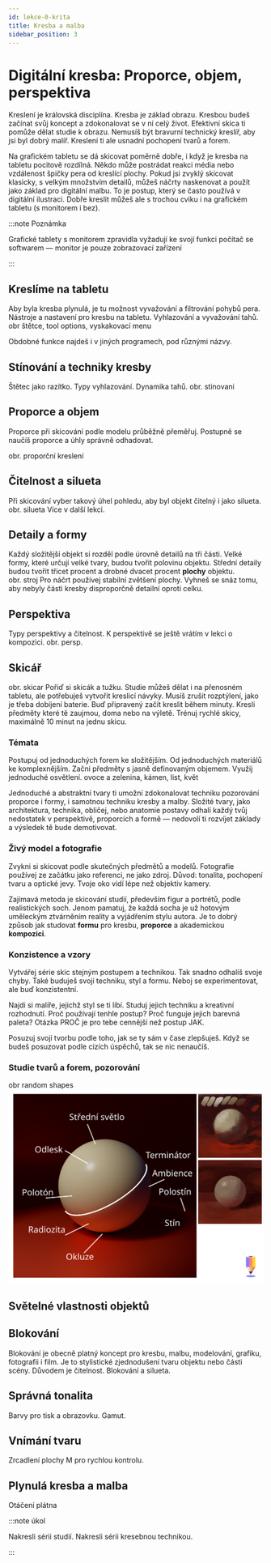 ```yaml
---
id: lekce-0-krita
title: Kresba a malba
sidebar_position: 3
---
```


# Digitální kresba: Proporce, objem, perspektiva
Kreslení je královská disciplína. Kresba je základ obrazu. Kresbou budeš začínat svůj koncept a zdokonalovat se v ní celý život. Efektivní skica ti pomůže dělat studie k obrazu. Nemusíš být bravurní technický kreslíř, aby jsi byl dobrý malíř. Kreslení ti ale usnadní pochopení tvarů a forem.

Na grafickém tabletu se dá skicovat poměrně dobře, i když je kresba na tabletu pocitově rozdílná. Někdo může postrádat reakci média nebo vzdálenost špičky pera od kreslící plochy. Pokud jsi zvyklý skicovat klasicky, s velkým množstvím detailů, můžeš náčrty naskenovat a použít jako základ pro digitální malbu. To je postup, který se často používá v digitální ilustraci. Dobře kreslit můžeš ale s trochou cviku i na grafickém tabletu (s monitorem i bez).

:::note Poznámka

Grafické tablety s monitorem zpravidla vyžadují ke svojí funkci počítač se softwarem — monitor je pouze zobrazovací zařízení

:::

## Kreslíme na tabletu
Aby byla kresba plynulá, je tu možnost vyvažování a filtrování pohybů pera.
Nástroje a nastavení pro kresbu na tabletu. Vyhlazování a vyvažování tahů.
obr štětce, tool options, vyskakovací menu

Obdobné funkce najdeš i v jiných programech, pod různými názvy.

## Stínování a techniky kresby
Štětec jako razítko. Typy vyhlazování. Dynamika tahů.
obr. stinovani

## Proporce a objem
Proporce při skicování podle modelu průběžně přeměřuj. Postupně se naučíš proporce a úhly správně odhadovat.

obr. proporční kreslení
## Čitelnost a silueta
Při skicování vyber takový úhel pohledu, aby byl objekt čitelný i jako silueta.
obr. silueta
Více v další lekci.

## Detaily a formy
Každý složitější objekt si rozděl podle úrovně detailů na tři části. Velké formy, které určují velké tvary, budou tvořit polovinu objektu. Střední detaily budou tvořit třicet procent a drobné dvacet procent **plochy** objektu.  
obr. stroj
Pro náčrt používej stabilní zvětšení plochy. Vyhneš se snáz tomu, aby nebyly části kresby disproporčně detailní oproti celku.
## Perspektiva
Typy perspektivy a čitelnost. K perspektivě se ještě vrátím v lekci o kompozici.
obr. persp.

## Skicář
obr. skicar
Pořiď si skicák a tužku. Studie můžeš dělat i na přenosném tabletu, ale potřebuješ vytvořit kreslicí návyky. Musíš zrušit rozptýlení, jako je třeba dobíjení baterie. Buď připravený začít kreslit během minuty. Kresli předměty které tě zaujmou, doma nebo na výletě.  Trénuj rychlé skicy, maximálně 10 minut na jednu skicu.
### Témata
Postupuj od jednoduchých forem ke složitějším. Od jednoduchých materiálů ke komplexnějším. Začni předměty s jasně definovaným objemem. Využij jednoduché osvětlení.
ovoce a zelenina, kámen, list, květ

Jednoduché a abstraktní tvary ti umožní zdokonalovat techniku pozorování proporce i formy, i samotnou techniku kresby a malby. Složité tvary, jako architektura, technika, obličej, nebo anatomie postavy odhalí každý tvůj nedostatek v perspektivě, proporcích a formě — nedovolí ti rozvíjet základy a výsledek tě bude demotivovat.
### Živý model a fotografie
Zvykni si skicovat podle skutečných předmětů a modelů. Fotografie používej ze začátku jako referenci, ne jako zdroj. Důvod: tonalita, pochopení tvaru a optické jevy. Tvoje oko vidí lépe než objektiv kamery.

Zajímavá metoda je skicování studií, především figur a portrétů, podle realistických soch. Jenom pamatuj, že každá socha je už hotovým uměleckým ztvárněním reality a vyjádřením stylu autora. Je to dobrý způsob jak studovat **formu** pro kresbu, **proporce** a akademickou **kompozici**.   


### Konzistence a vzory
Vytvářej série skic stejným postupem a technikou. Tak snadno odhalíš svoje chyby. Také buduješ svojí techniku, styl a formu. Neboj se experimentovat, ale buď konzistentní.

Najdi si malíře, jejichž styl se ti líbí. Studuj jejich techniku a kreativní rozhodnutí. Proč používají tenhle postup? Proč funguje jejich barevná paleta? Otázka PROČ je pro tebe cennější než postup JAK.

Posuzuj svojí tvorbu podle toho, jak se ty sám v čase zlepšuješ. Když se budeš posuzovat podle cizích úspěchů, tak se nic nenaučíš.     
### Studie tvarů a forem, pozorování

obr random shapes
![image](../img/terminator.svg)
## Světelné vlastnosti objektů

## Blokování
Blokování je obecně platný koncept pro kresbu, malbu, modelování, grafiku, fotografii i film. Je to stylistické zjednodušení tvaru objektu nebo části scény. Důvodem je čitelnost. Blokování a silueta.

## Správná tonalita
Barvy pro tisk a obrazovku. Gamut.
## Vnímání tvaru
Zrcadlení plochy M pro rychlou kontrolu.
## Plynulá kresba a malba
Otáčení plátna

:::note úkol

Nakresli sérii studií. Nakresli sérii kresebnou technikou.

:::
